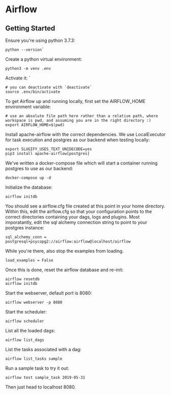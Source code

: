 # Airflow

## Getting Started

Ensure you're using python 3.7.3:

```shell
python --version`
```

Create a python virtual environment:

```shell
python3 -m venv .env
```

Activate it: `

```shell
# you can deactivate with `deactivate`
source .env/bin/activate
```

To get Airflow up and running locally, first set the AIRFLOW_HOME environment variable:

```shell
# use an absolute file path here rather than a relative path, where workspace is pwd, and assuming you are in the right directory :)
export AIRFLOW_HOME=$(pwd)
```

Install apache-airflow with the correct dependencies. We use LocalExecutor for task execution and postgres as our backend when testing locally:

```shell
export SLUGIFY_USES_TEXT_UNIDECODE=yes
pip3 install apache-airflow[postgres]
```

We've written a docker-compose file which will start a container running postgres to use as our backend:

```shell
docker-compose up -d
```

Initialize the database:

```shell
airflow initdb
```

You should see a airflow.cfg file created at this point in your home directory. Within this, edit the airflow.cfg so that your configuration points to the correct directories containing your dags, logs and plugins. Most imporatantly, edit the sql alchemy connection string to point to your postgres instance:

```shell
sql_alchemy_conn = postgresql+psycopg2://airflow:airflow@localhost/airflow
```

While you're there, also stop the examples from loading.

```shell
load_examples = False
```

Once this is done, reset the airflow database and re-init:

```shell
airflow resetdb
airflow initdb
```

Start the webserver, default port is 8080:

```shell
airflow webserver -p 8080
```

Start the scheduler:

```shell
airflow scheduler
```

List all the loaded dags:

```shell
airflow list_dags
```

List the tasks associated with a dag:

```shell
airflow list_tasks sample
```

Run a sample task to try it out:

```shell
airflow test sample_task 2019-05-31
```

Then just head to localhost 8080.
